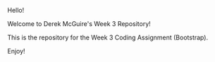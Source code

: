 Hello!

Welcome to Derek McGuire's Week 3 Repository!

This is the repository for the Week 3 Coding Assignment (Bootstrap).

Enjoy!
